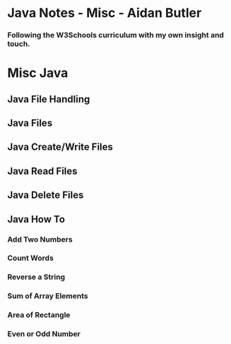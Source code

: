 # Java Notes - Misc - Aidan Butler
### Following the W3Schools curriculum with my own insight and touch.

# Misc Java

## Java File Handling
## Java Files
## Java Create/Write Files
## Java Read Files
## Java Delete Files

## Java How To

### Add Two Numbers

### Count Words

### Reverse a String

### Sum of Array Elements

### Area of Rectangle

### Even or Odd Number